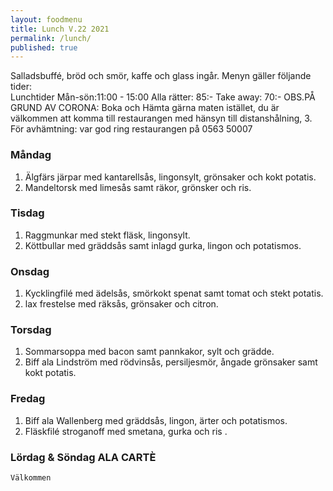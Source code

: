 ```yaml
---
layout: foodmenu
title: Lunch V.22 2021
permalink: /lunch/
published: true
---
```

Salladsbuffé, bröd och smör, kaffe och glass ingår.
Menyn gäller följande tider:  
Lunchtider  Mån-sön:11:00 - 15:00
Alla rätter: 85:- Take away: 70:-
OBS.PÅ GRUND AV CORONA: Boka och Hämta gärna maten istället, du är välkommen att komma till restaurangen med hänsyn till distanshålning, 3. För avhämtning: var god ring restaurangen på 0563 50007
                                

### Måndag
1. Älgfärs järpar med kantarellsås, lingonsylt, grönsaker och kokt potatis.
2. Mandeltorsk med limesås samt räkor, grönsker och ris.

### Tisdag
1. Raggmunkar med stekt fläsk, lingonsylt.
2. Köttbullar med gräddsås samt inlagd gurka, lingon och potatismos.

### Onsdag
1. Kycklingfilé med ädelsås, smörkokt spenat samt tomat och stekt potatis.
2. lax frestelse med räksås, grönsaker och citron.

### Torsdag
1. Sommarsoppa med bacon samt pannkakor, sylt och grädde. 
2. Biff ala Lindström med rödvinsås, persiljesmör, ångade grönsaker samt kokt potatis.

### Fredag  
1. Biff ala Wallenberg med gräddsås, lingon, ärter och potatismos.
2. Fläskfilé stroganoff med smetana, gurka och ris .


### Lördag & Söndag ALA CARTÈ

    Välkommen
    
       
    

   
    
   
     
